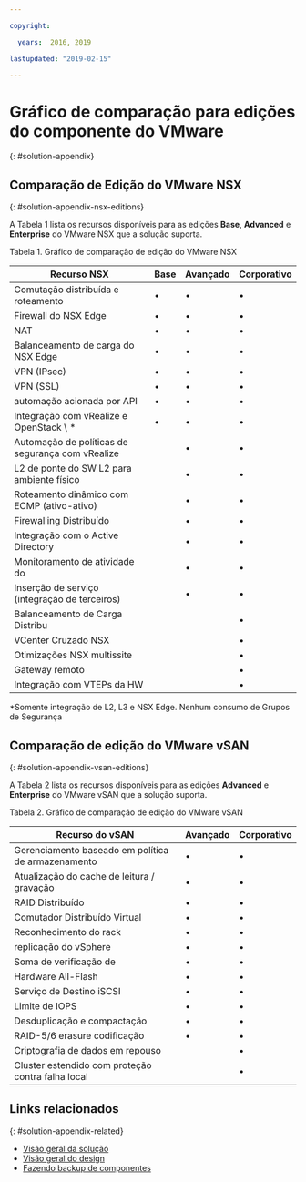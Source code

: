 ```yaml
---

copyright:

  years:  2016, 2019

lastupdated: "2019-02-15"

---
```


# Gráfico de comparação para edições do componente do VMware
{: #solution-appendix}

## Comparação de Edição do VMware NSX
{: #solution-appendix-nsx-editions}

A Tabela 1 lista os recursos disponíveis para as edições **Base**, **Advanced** e **Enterprise** do VMware NSX que a solução suporta.

Tabela 1. Gráfico de comparação de edição do VMware NSX

| Recurso NSX                                   | Base | Avançado | Corporativo |
|-----------------------------------------------|------|----------|------------|
| Comutação distribuída e roteamento             | •    | •        | •          |
| Firewall do NSX Edge                             | •    | •        | •          |
| NAT                                           | •    | •        | •          |
| Balanceamento de carga do NSX Edge                       | •    | •        | •          |
| VPN (IPsec)                                   | •    | •        | •          |
| VPN (SSL)                                     | •    | •        | •          |
| automação acionada por API                         | •    | •        | •          |
| Integração com vRealize e OpenStack \ *     | •    | •        | •          |
| Automação de políticas de segurança com vRealize |      | •        | •          |
| L2 de ponte do SW L2 para ambiente físico        |      | •        | •          |
| Roteamento dinâmico com ECMP (ativo-ativo)     |      | •        | •          |
| Firewalling Distribuído                       |      | •        | •          |
| Integração com o Active Directory             |      | •        | •          |
| Monitoramento de atividade do                    |      | •        | •          |
| Inserção de serviço (integração de terceiros)     |      | •        | •          |
| Balanceamento de Carga Distribu                    |      |          | •          |
| VCenter Cruzado NSX                             |      |          | •          |
| Otimizações NSX multissite                  |      |          | •          |
| Gateway remoto                                |      |          | •          |
| Integração com VTEPs da HW                     |      |          | •          |
\*Somente integração de L2, L3 e NSX Edge. Nenhum consumo de Grupos de Segurança

## Comparação de edição do VMware vSAN
{: #solution-appendix-vsan-editions}

A Tabela 2 lista os recursos disponíveis para as edições **Advanced** e **Enterprise** do VMware vSAN que a solução suporta.

Tabela 2. Gráfico de comparação de edição do VMware vSAN

| Recurso do vSAN                                    | Avançado | Corporativo |
|-------------------------------------------------|----------|------------|
| Gerenciamento baseado em política de armazenamento                 | •        | •          |
| Atualização do cache de leitura / gravação                        | •        | •          |
| RAID Distribuído                                | •        | •          |
| Comutador Distribuído Virtual                      | •        | •          |
| Reconhecimento do rack                                  | •        | •          |
| replicação do vSphere                             | •        | •          |
| Soma de verificação de                               | •        | •          |
| Hardware All-Flash                              | •        | •          |
| Serviço de Destino iSCSI                            | •        | •          |
| Limite de IOPS                                      | •        | •          |
| Desduplicação e compactação                   | •        | •          |
| RAID-5/6 erasure codificação                         | •        | •          |
| Criptografia de dados em repouso                         |          | •          |
| Cluster estendido com proteção contra falha local |          | •          |

## Links relacionados
{: #solution-appendix-related}

* [Visão geral da solução](/docs/services/vmwaresolutions/archiref/solution?topic=vmware-solutions-solution_overview)
* [Visão geral do design](/docs/services/vmwaresolutions/archiref/solution?topic=vmware-solutions-design_overview)
* [Fazendo backup de componentes](/docs/services/vmwaresolutions/archiref/solution?topic=vmware-solutions-solution_backingup)
